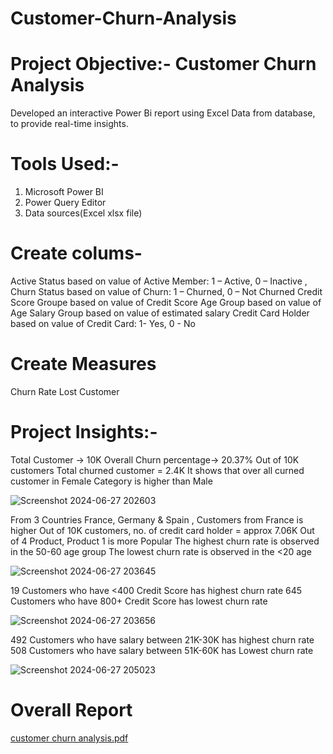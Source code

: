 # Customer-Churn-Analysis
# Project Objective:- Customer Churn Analysis
Developed an interactive Power Bi report using Excel Data from database, to provide real-time insights. 
# Tools Used:-
1. Microsoft Power BI
2. Power Query Editor
3. Data sources(Excel xlsx file)
# Create colums- 
Active Status based on value of  Active Member: 1 – Active, 0 – Inactive , 
Churn Status based on value of Churn:  1 – Churned, 0 – Not Churned
Credit Score Groupe based on value of Credit Score
Age Group based on value of Age
Salary Group based on value of estimated salary
Credit Card Holder based on value of Credit Card: 1- Yes, 0 - No
# Create Measures
Churn Rate
Lost Customer

# Project Insights:-
Total Customer -> 10K
Overall Churn percentage->  20.37%
Out of 10K customers Total churned customer  = 2.4K
It shows that over all curned customer in Female Category is higher than Male

![Screenshot 2024-06-27 202603](https://github.com/susmitagupta10/Customer-Churn-Analysis/assets/166834605/fa33e8cd-71a2-4a39-9000-92e146e15842)

From 3 Countries France, Germany & Spain , Customers from France is higher
Out of 10K customers, no. of credit card holder = approx 7.06K
Out of 4 Product, Product 1 is more Popular
The highest churn rate is observed in the 50-60 age group
The lowest churn rate is observed in the <20 age

![Screenshot 2024-06-27 203645](https://github.com/susmitagupta10/Customer-Churn-Analysis/assets/166834605/e35a8266-7211-47e2-894f-f86e5d0320ae)

19 Customers who have <400 Credit Score has highest churn rate
645 Customers who have 800+ Credit Score has lowest churn rate

![Screenshot 2024-06-27 203656](https://github.com/susmitagupta10/Customer-Churn-Analysis/assets/166834605/dce7fb59-fa81-42da-a475-1edf525bee38)

492 Customers who have salary between 21K-30K has highest churn rate
508 Customers who have salary between 51K-60K has Lowest churn rate

![Screenshot 2024-06-27 205023](https://github.com/susmitagupta10/Customer-Churn-Analysis/assets/166834605/1a318b70-9f8a-48f8-b845-5155ed18d29d)

# Overall Report

[customer churn analysis.pdf](https://github.com/user-attachments/files/16015265/customer.churn.analysis.pdf)








